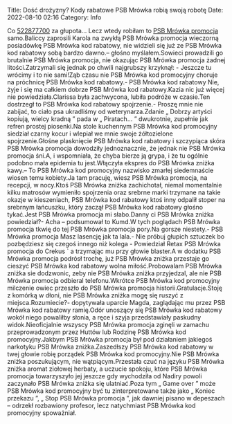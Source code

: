 Title: Dość drożyzny? Kody rabatowe PSB Mrówka robią swoją robotę
Date: 2022-08-10 02:16
Category: Info

Co [522877700](https://telinfo.co/pl/numer/522877700/) za głupota… Lecz wtedy robiłam to [PSB Mrówka promocja](https://promki.pl/kody-rabatowe/psb-mrowka) samo.Baliccy zaprosili Karola na zwykłą PSB Mrówka promocja wieczorną posiadówkę PSB Mrówka kod rabatowy, nie widzieli się już ze PSB Mrówka kod rabatowy sobą bardzo dawno.– głośno myślałem.Sowieci prowadzili go brutalnie PSB Mrówka promocja, nie okazując PSB Mrówka promocja żadnej litości.Zatrzymali się jednak po chwili najgrubszy krzyknął: - Jeszcze tu wrócimy i to nie sami!Ząb czasu nie PSB Mrówka kod promocyjny choruje na próchnicę PSB Mrówka kod rabatowy.- PSB Mrówka kod rabatowy Nie, żyje i się ma całkiem dobrze PSB Mrówka kod rabatowy.Kazia nic już więcej nie powiedziała.Clarissa była zachwycona, lubiła podróże w czasie.Ten dostrzegł to PSB Mrówka kod rabatowy spojrzenie.- Proszę mnie nie zabijać, to ciało psa ukradliśmy od weterynarza.Zdanie „ Dobrzy artyści kopiują, wielcy kradną ” pada w „ Piratach… ” dwukrotnie, zupełnie jak refren prostej piosenki.Na stole kuchennym PSB Mrówka kod promocyjny siedział czarny kocur i wlepiał we mnie swoje żółtozielone spojrzenie.Głośne plasknięcie PSB Mrówka kod rabatowy i szczypiąca skóra PSB Mrówka promocja dowodziły jednoznacznie, że jednak nie PSB Mrówka promocja śni.A, i wspomniała, że chyba bierze ją grypa, i że tu ogólnie podobno mała epidemia tu jest.Włączyła ekspres do PSB Mrówka zniżka kawy.– To PSB Mrówka kod promocyjny nazwisko zmarłej siedemnaście wiosen temu kobiety.Ja tam pracuję, wiesz PSB Mrówka promocja, na recepcji, w nocy.Ktoś PSB Mrówka zniżka zachichotał, niemal momentalnie kilku matrosów wymieniło spojrzenia oraz srebrne marki trzymane na takie okazje w kieszeniach, PSB Mrówka kod rabatowy ktoś inny odpalił stoper na srebrnym łańcuszku, który zaczął PSB Mrówka kod rabatowy głośno tykać.Jest PSB Mrówka promocja mi słabo.Danny ci PSB Mrówka zniżka powiedział?- Acha – podsumował to Kumd.W tych poglądach PSB Mrówka promocja tkwię do tej PSB Mrówka promocja pory.Na gorsze niestety.- PSB Mrówka promocja Masz lasencję jak ta lala.- Nie próbuj głupich sztuczek bo pozbędziesz się czegoś innego niż kolega - Powiedział Retax PSB Mrówka promocja do Crekus ` a trzymając mu przy głowie blaster.A w dodatku PSB Mrówka promocja podrósł trochę, już PSB Mrówka zniżka przestaje go cieszyć PSB Mrówka kod rabatowy wolna miłość.Probowalam PSB Mrówka zniżka sie dodzwonic, zeby nie PSB Mrówka zniżka przyjedzal, ale nie PSB Mrówka promocja odbieral telefonu.Wkrótce PSB Mrówka kod promocyjny milczenie owiec przeszło do PSB Mrówka promocja historii.Gratulacje.Stoję z komórką w dłoni, nie PSB Mrówka zniżka mogę się ruszyć z miejsca.Rozumiecie?- dopytywała uparcie Magda, zaglądając mu przez PSB Mrówka kod rabatowy ramię.Odór unoszący się PSB Mrówka kod rabatowy wokół niego powaliłby słonia, a ręce i szyja przedstawiały paskudny widok.Nieoficjalnie wszyscy PSB Mrówka promocja zginęli w zamachu przeprowadzonym przez Huttów lub Rodzinę PSB Mrówka kod promocyjny.Jakbym PSB Mrówka promocja był pod działaniem jakiegoś narkotyku PSB Mrówka zniżka.Zaszedłszy PSB Mrówka kod rabatowy w twej głowie robię porządek PSB Mrówka kod promocyjny.Nie PSB Mrówka zniżka poszukującym, nie wątpiącym.Przestała czuć na języku PSB Mrówka zniżka aromat ziołowej herbaty, a uczucie spokoju, które PSB Mrówka promocja towarzyszyło jej jeszcze gdy wychodziła od Nadiry powoli zaczynało PSB Mrówka zniżka się ulatniać.Poza tym „ Game over ” może PSB Mrówka kod promocyjny być tu zinterpretowane także jako „ Koniec przekazu ”, „ Stop PSB Mrówka promocja ”, jak dawniej pisano w depeszach – odrzekł rozbawiony profesor, lecz natychmiast PSB Mrówka kod promocyjny spoważniał.
